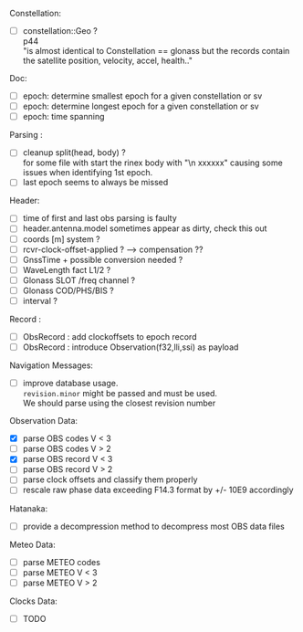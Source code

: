 Constellation:
* [ ] constellation::Geo ?    
p44   
"is almost identical to Constellation == glonass
but the records contain the satellite position, velocity, accel, health.."

Doc:
* [ ] epoch: determine smallest epoch for a given constellation or sv
* [ ] epoch: determine longest epoch for a given constellation or sv
* [ ] epoch: time spanning

Parsing :
* [ ] cleanup split(head, body) ?   
for some file with start the rinex body with "\n xxxxxx"
causing some issues when identifying 1st epoch.
* [ ] last epoch seems to always be missed

Header:
* [ ] time of first and last obs parsing is faulty
* [ ] header.antenna.model sometimes appear as dirty, check this out
* [ ] coords [m] system ?
* [ ] rcvr-clock-offset-applied ? --> compensation ??
* [ ] GnssTime + possible conversion needed ?
* [ ] WaveLength fact L1/2 ?
* [ ] Glonass SLOT /freq channel ?
* [ ] Glonass COD/PHS/BIS ?
* [ ] interval ?

Record :
* [ ] ObsRecord : add clockoffsets to epoch record
* [ ] ObsRecord : introduce Observation(f32,lli,ssi) as payload

Navigation Messages:
* [ ] improve database usage.   
`revision.minor` might be passed and must be used.   
We should parse using the closest revision number

Observation Data:
* [x] parse OBS codes V < 3
* [ ] parse OBS codes V > 2
* [x] parse OBS record V < 3
* [ ] parse OBS record V > 2
* [ ] parse clock offsets and classify them properly
* [ ] rescale raw phase data exceeding F14.3 format by +/- 10E9 accordingly

Hatanaka:
* [ ] provide a decompression method to decompress most OBS data files

Meteo Data:
* [ ] parse METEO codes
* [ ] parse METEO V < 3
* [ ] parse METEO V > 2

Clocks Data:
* [ ] TODO 
